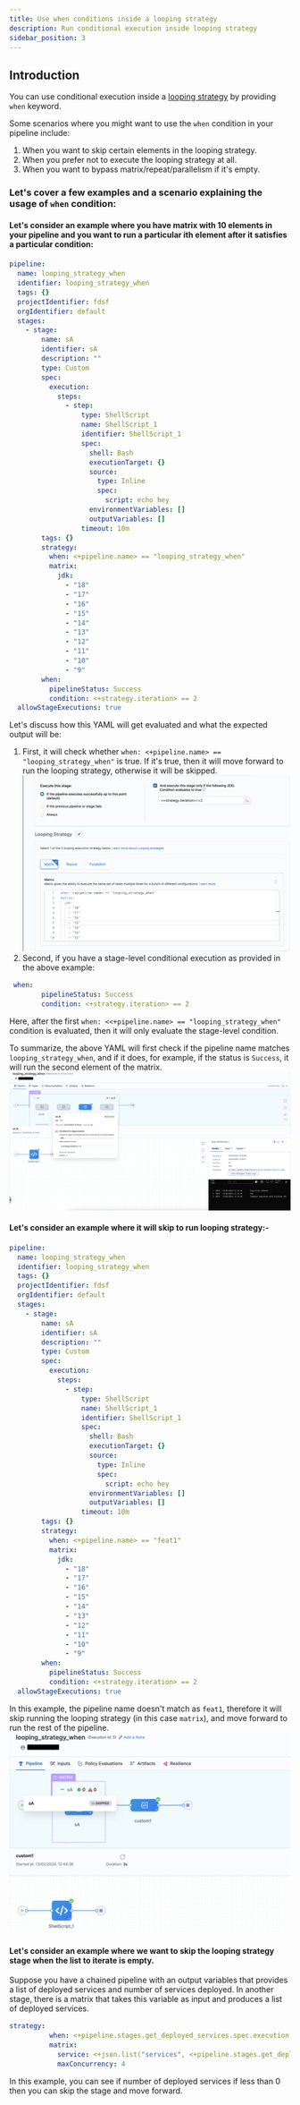 ```yaml
---
title: Use when conditions inside a looping strategy
description: Run conditional execution inside looping strategy
sidebar_position: 3
---
```


## Introduction
You can use conditional execution inside a [looping strategy](/docs/platform/pipelines/looping-strategies/looping-strategies-matrix-repeat-and-parallelism.md) by providing `when` keyword. 

Some scenarios where you might want to use the ``when`` condition in your pipeline include:

1. When you want to skip certain elements in the looping strategy.
2. When you prefer not to execute the looping strategy at all.
3. When you want to bypass matrix/repeat/parallelism if it's empty.

### Let's cover a few examples and a scenario explaining the usage of ``when`` condition:

#### Let's consider an example where you have matrix with 10 elements in your pipeline and you want to run a particular ith element after it satisfies a particular condition:
```yaml
pipeline:
  name: looping_strategy_when
  identifier: looping_strategy_when
  tags: {}
  projectIdentifier: fdsf
  orgIdentifier: default
  stages:
    - stage:
        name: sA
        identifier: sA
        description: ""
        type: Custom
        spec:
          execution:
            steps:
              - step:
                  type: ShellScript
                  name: ShellScript_1
                  identifier: ShellScript_1
                  spec:
                    shell: Bash
                    executionTarget: {}
                    source:
                      type: Inline
                      spec:
                        script: echo hey
                    environmentVariables: []
                    outputVariables: []
                  timeout: 10m
        tags: {}
        strategy:
          when: <+pipeline.name> == "looping_strategy_when"
          matrix:
            jdk:
              - "18"
              - "17"
              - "16"
              - "15"
              - "14"
              - "13"
              - "12"
              - "11"
              - "10"
              - "9"
        when:
          pipelineStatus: Success
          condition: <+strategy.iteration> == 2
  allowStageExecutions: true
```
Let's discuss how this YAML will get evaluated and what the expected output will be:
1. First, it will check whether ``when: <+pipeline.name> == "looping_strategy_when"`` is true. If it's true, then it will move forward to run the looping strategy, otherwise it will be skipped. 
![](./static/looping_stretegy_when_conditions.png)
2. Second, if you have a stage-level conditional execution as provided in the above example:
```yaml
 when:
        pipelineStatus: Success
        condition: <+strategy.iteration> == 2
```
Here, after the first ``when: <<+pipeline.name> == "looping_strategy_when"`` condition is evaluated, then it will only evaluate the stage-level condition.


To summarize, the above YAML will first check if the pipeline name matches ``looping_strategy_when``, and if it does, for example, if the status is ``Success``, it will run the second element of the matrix.
![](./static/looping_strategy_when.png)

#### Let's consider an example where it will skip to run looping strategy:-
```yaml
pipeline:
  name: looping_strategy_when
  identifier: looping_strategy_when
  tags: {}
  projectIdentifier: fdsf
  orgIdentifier: default
  stages:
    - stage:
        name: sA
        identifier: sA
        description: ""
        type: Custom
        spec:
          execution:
            steps:
              - step:
                  type: ShellScript
                  name: ShellScript_1
                  identifier: ShellScript_1
                  spec:
                    shell: Bash
                    executionTarget: {}
                    source:
                      type: Inline
                      spec:
                        script: echo hey
                    environmentVariables: []
                    outputVariables: []
                  timeout: 10m
        tags: {}
        strategy:
          when: <+pipeline.name> == "feat1"
          matrix:
            jdk:
              - "18"
              - "17"
              - "16"
              - "15"
              - "14"
              - "13"
              - "12"
              - "11"
              - "10"
              - "9"
        when:
          pipelineStatus: Success
          condition: <+strategy.iteration> == 2
  allowStageExecutions: true
```
In this example, the pipeline name doesn't match as ``feat1``, therefore it will skip running the looping strategy (in this case ``matrix``), and move forward to run the rest of the pipeline.
![](./static/looping_condition_when_skipped.png)

#### Let's consider an example where we want to skip the looping strategy stage when the list to iterate is empty. 

Suppose you have a chained pipeline with an output variables that provides a list of deployed services and number of services deployed. In another stage, there is a matrix that takes this variable as input and produces a list of deployed services.
```yaml
strategy:
          when: <+pipeline.stages.get_deployed_services.spec.execution.steps.get_deployed_services.output.outputVariables.number_of_services> > 0
          matrix:
            service: <+json.list("services", <+pipeline.stages.get_deployed_services.spec.execution.steps.get_deployed_services.output.outputVariables.deployed_services>)>
            maxConcurrency: 4
```
In this example, you can see if number of deployed services if less than 0 then you can skip the stage and move forward. 
